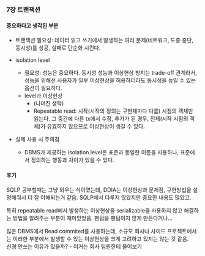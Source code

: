 ### 7장 트랜잭션 

#### 중요하다고 생각된 부분

- 트랜잭션 필요성: 데이터 읽고 쓰기에서 발생하는 여러 문제(네트워크, 도중 중단, 동시성)를 성공, 실패로 단순화 시킨다.

- isolation level
  - 필요성: 성능은 중요하다. 동시성 성능과 이상현상 방지는 trade-off 관계라서, 성능을 위해선 사용자가 일부 이상현상을 허용하더라도 동시성을 높일 수 있는 옵션이 필요하다.
  - level과 이상현상
    - (나머진 생략)
    - Repeatable read: 시작(시작의 정의는 구현체마다 다름) 시점의 객체만 읽는다. 그 중간에 다른 tx에서 수정, 추가가 된 경우, 전제(시작 시점의 객체)가 유효하지 않으므로 이상현상이 생길 수 있다.

- 실제 사용 시 주의점
  - DBMS가 제공하는 isolation level은 표준과 동일한 이름을 사용하나, 표준에서 정의하는 행동과 차이가 있을 수 있다. 

#### 후기 
SQLP 공부할때는 그냥 외우는 식이였는데, DDIA는 이상현상과 문제점, 구현방법을 설명해줘서 더 잘 이해되는거 같음. SQLP에서 다루지 않았지만 중요한 내용도 많았고.

특히 repeatable read에서 발생하는 이상현상을 serializable을 사용하지 않고 해결하는 방법을 알려주는 부분이 재미있었음. 팬텀을 팬텀이지 않게 만든다거나...

많은 DBMS에서 Read commited를 사용하는데, 소규모 회사나 사이드 프로젝트에서는 이러한 부분에서 발생할 수 있는 이상현상을 크게 고려하고 있지는 않는 것 같음.    
신경 안쓰는 이유가 있을까? - 이거는 회사 팀원한테 물어보기


